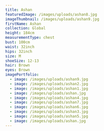 ```yaml
---
title: Ashan
featuredImage: /images/uploads/ashan8.jpg
imageThumbnail: /images/uploads/ashan9.jpg
firstName: Ashan
collection: Global
height: 184cm
measurementType: chest
bust: 100cm
waist: 32inch
hips: 32inch
size: M
shoeSize: 12-13
hair: Brown
eyes: Brown
imagePortfolio:
  - image: /images/uploads/ashan9.jpg
  - image: /images/uploads/ashan2.jpg
  - image: /images/uploads/ashan1.jpg
  - image: /images/uploads/ashan.jpg
  - image: /images/uploads/ashan4.jpg
  - image: /images/uploads/ashan7.jpg
  - image: /images/uploads/ashan6.jpg
  - image: /images/uploads/ashan3.jpg
  - image: /images/uploads/ashan5.jpg
  - image: /images/uploads/ashan.jpg
---
```


